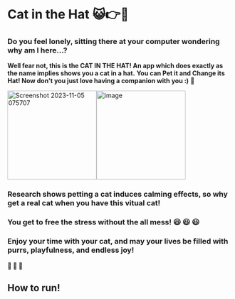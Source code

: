 # **Cat in the Hat** :smiley_cat::point_right::tophat:

### **Do you feel lonely, sitting there at your computer wondering why am I here...?**
**Well fear not, this is the CAT IN THE HAT! An app which does exactly as the name implies shows you a cat in a hat.**
**You can Pet it and Change its Hat! Now don't you just love having a companion with you :)**  :dancer:

<img width="200" alt="Screenshot 2023-11-05 075707" src="https://github.com/UBH-Fall2023/ubh-fall2023-kofileong/assets/97703137/fdefe98d-f0ce-436d-8820-cf56c3075ede"><img width="200" alt="image" src="https://github.com/UBH-Fall2023/ubh-fall2023-kofileong/assets/97703137/3b3b76a7-7bb1-4087-b9e2-ecabcac4f792">

### **Research shows petting a cat induces calming effects, so why get a real cat when you have this vitual cat!** 
### **You get to free the stress without the all mess!** :smiley:	:smiley:	:smiley:	

### **Enjoy your time with your cat, and may your lives be filled with purrs, playfulness, and endless joy!** 
**:smiling_face_with_three_hearts: :smiling_face_with_three_hearts: :smiling_face_with_three_hearts:**

## How to run!

